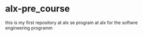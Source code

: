 # alx-pre_course
this is my first repository at alx se program
at alx for the softwre engineering programm
